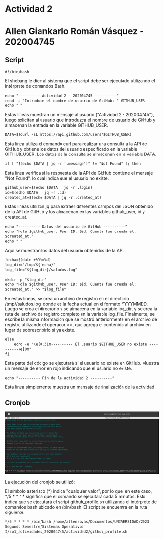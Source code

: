 # **Actividad 2**

# **Allen Giankarlo Román Vásquez - 202004745**

## Script

```
#!/bin/bash
```
El shebang le dice al sistema que el script debe ser ejecutado utilizando el intérprete de comandos Bash.

```
echo "---------- Actividad 2 - 202004745 ----------"
read -p "Introduce el nombre de usuario de GitHub: " GITHUB_USER
echo " "
```
Estas líneas muestran un mensaje al usuario ("Actividad 2 - 202004745"), luego solicitan al usuario que introduzca el nombre de usuario de GitHub y almacenan la entrada en la variable GITHUB_USER.

```
DATA=$(curl -sL https://api.github.com/users/$GITHUB_USER)
```
Esta línea utiliza el comando curl para realizar una consulta a la API de GitHub y obtiene los datos del usuario especificado en la variable GITHUB_USER. Los datos de la consulta se almacenan en la variable DATA.

```
if [ "$(echo $DATA | jq -r '.message')" != "Not Found" ]; then
```
Esta línea verifica si la respuesta de la API de GitHub contiene el mensaje "Not Found", lo cual indica que el usuario no existe. 

```
github_user=$(echo $DATA | jq -r .login)
id=$(echo $DATA | jq -r .id)
created_at=$(echo $DATA | jq -r .created_at)
```
Estas líneas utilizan jq para extraer diferentes campos del JSON obtenido de la API de GitHub y los almacenan en las variables github_user, id y created_at.

```
echo "---------- Datos del usuario de GitHub ----------"
echo "Hola $github_user. User ID: $id. Cuenta fue creada el: $created_at."
echo " "
```
Aquí se muestran los datos del usuario obtenidos de la API. 

```
fecha=$(date +%Y%m%d)
log_dir="/tmp/${fecha}"
log_file="${log_dir}/saludos.log"

mkdir -p "$log_dir"
echo "Hola $github_user. User ID: $id. Cuenta fue creada el: $created_at." >> "$log_file"
```
En estas líneas, se crea un archivo de registro en el directorio /tmp/<fecha>/saludos.log, donde <fecha> es la fecha actual en el formato YYYYMMDD. Luego se crea el directorio y se almacena en la variable log_dir, y se crea la ruta del archivo de registro completo en la variable log_file. Finalmente, se escribe la misma información que se mostró anteriormente en el archivo de registro utilizando el operador >>, que agrega el contenido al archivo en lugar de sobrescribirlo si ya existe.

```
else
    echo -e "\e[0;31m---------- El usuario $GITHUB_USER no existe ----------\e[0m"
fi
```
Esta parte del código se ejecutará si el usuario no existe en GitHub. Muestra un mensaje de error en rojo indicando que el usuario no existe.

```
echo "---------- Fin de la actividad 2 ----------"
```
Esta línea simplemente muestra un mensaje de finalización de la actividad.

## Cronjob
<p align="center">
  <img src="cronjob/Cronjob.jpeg">
</p>
La ejecución del cronjob se utilizó: 

El símbolo asterisco (*) indica "cualquier valor", por lo que, en este caso, */5 * * * * significa que el comando se ejecutará cada 5 minutos.
Esto indica que se ejecutará el script github_profile.sh utilizando el intérprete de comandos bash ubicado en /bin/bash. El script se encuentra en la ruta siguiente:

```
*/5 * * * * /bin/bash /home/allenrovas/Documentos/UNIVERSIDAD/2023 Segundo Semestre/Sistemas Operativos I/so1_actividades_202004745/actividad2/github_profile.sh
```

